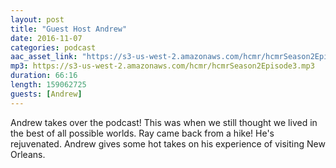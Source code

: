 ```yaml
---
layout: post
title: "Guest Host Andrew"
date: 2016-11-07
categories: podcast
aac_asset_link: "https://s3-us-west-2.amazonaws.com/hcmr/hcmrSeason2Episode3.mp3"
mp3: https://s3-us-west-2.amazonaws.com/hcmr/hcmrSeason2Episode3.mp3
duration: 66:16
length: 159062725
guests: [Andrew]
---
```


Andrew takes over the podcast! This was when we still thought we lived in the best of all possible worlds. Ray came back from a hike! He's rejuvenated. Andrew gives some hot takes on his experience of visiting New Orleans.
